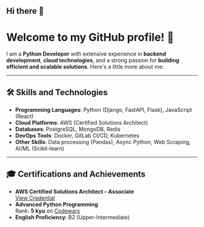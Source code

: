 ## Hi there 👋

# Welcome to my GitHub profile! 🚀

I am a **Python Developer** with extensive experience in **backend development**, **cloud technologies**, and a strong passion for **building efficient and scalable solutions**. 
Here's a little more about me:

---

## 🛠️ Skills and Technologies
- **Programming Languages**: Python (Django, FastAPI, Flask), JavaScript (React)
- **Cloud Platforms**: AWS (Certified Solutions Architect)
- **Databases**: PostgreSQL, MongoDB, Redis
- **DevOps Tools**: Docker, GitLab CI/CD, Kubernetes
- **Other Skills**: Data processing (Pandas), Async Python, Web Scraping, AI/ML (Scikit-learn)

---

## 🎓 Certifications and Achievements
- **AWS Certified Solutions Architect – Associate**  
  [View Credential](https://www.credly.com/badges/00296e86-3d11-418c-9832-e8669960ba9c/public_url)
- **Advanced Python Programming**  
  Rank: **5 kyu** on [Codewars](https://www.codewars.com/users/oleksii.iva)
- **English Proficiency**: B2 (Upper-Intermediate)
